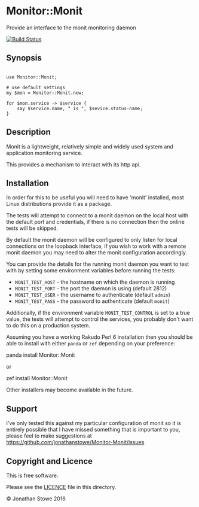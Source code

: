 # Monitor::Monit

Provide an interface to the monit monitoring daemon

[![Build Status](https://travis-ci.org/jonathanstowe/Monitor-Monit.svg?branch=master)](https://travis-ci.org/jonathanstowe/Monitor-Monit)

## Synopsis

```perl6

use Monitor::Monit;

# use default settings
my $mon = Monitor::Monit.new;

for $mon.service -> $service {
	say $service.name, " is ", $sevice.status-name;
}

```

## Description

Monit is a lightweight, relatively simple and widely used system
and application monitoring service.

This provides a mechanism to interact with its http api.

## Installation

In order for this to be useful you will need to have 'monit' installed,
most Linux distributions provide it as a package.

The tests will attempt to connect to a monit daemon on the local host
with the default port and credentials, if there is no connection then
the online tests will be skipped.

By default the monit daemon will be configured to only listen for local
connections on the loopback interface, if you wish to work with a remote
monit daemon you may need to alter the monit configuration accordingly.

You can provide the details for the running monit daemon you want to test
with by setting some environment variables before running the tests:

   * ```MONIT_TEST_HOST```  - the hostname on which the daemon is running
   * ```MONIT_TEST_PORT```  - the port the daemon is using (default 2812)
   * ```MONIT_TEST_USER```  - the username to authenticate (default ```admin```)
   * ```MONIT_TEST_PASS```  - the password to authenticate (default ```monit```)

Additionally, if the environment variable ```MONIT_TEST_CONTROL``` is set to
a true value, the tests will attempt to control the services, you probably don't
want to do this on a production system.

Assuming you have a working Rakudo Perl 6 installation then you should be able
to install with either ```panda``` or ```zef``` depending on your preference:

   panda install Monitor::Monit

or

   zef install Monitor::Monit

Other installers may become available in the future.

## Support

I've only tested this against my particular configuration of monit so it is
entirely possible that I have missed something that is important to you,
please feel to make suggestions at https://github.com/jonathanstowe/Monitor-Monit/issues

## Copyright and Licence

This is free software.

Please see the [LICENCE](LICENCE) file in this directory.

© Jonathan Stowe 2016
